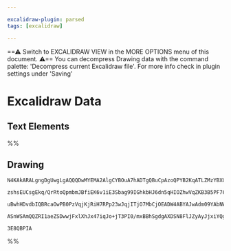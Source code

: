 ```yaml
---

excalidraw-plugin: parsed
tags: [excalidraw]

---
```

==⚠  Switch to EXCALIDRAW VIEW in the MORE OPTIONS menu of this document. ⚠== You can decompress Drawing data with the command palette: 'Decompress current Excalidraw file'. For more info check in plugin settings under 'Saving'


# Excalidraw Data

## Text Elements
%%
## Drawing
```compressed-json
N4KAkARALgngDgUwgLgAQQQDwMYEMA2AlgCYBOuA7hADTgQBuCpAzoQPYB2KqATLZMzYBXUtiRoIACyhQ4zZAHoFAc0JRJQgEYA6bGwC2CgF7N6hbEcK4OCtptbErHALRY8RMpWdx8Q1TdIEfARcZgRmBShcZQUebQBGOJ4aOiCEfQQOKGZuAG0AXX4IXDg4AGUoqHFUUDBIdXTqiGJcUgBrFLqGQgQKACFcbDblUmEOYgBhNnw2Um4IAGIAMxXV

zshsEUCsgEkq/QrRtoQpmbmJBfiEK6v1iE3Sbag99IGhkbHJ6dn5qHIOZhwVqZKB3B5PF76ABihHw+AqMGC80EHjBWxBkMObGOAHUSOpuHxwBt0bt9ljjgikRIUSQ0Y8MfsAErCZSSDjhHJoeL8EkMsnpADyQOwahg3HiAAZJbz7qTnvsoZwoFDcPpYeK0ABWWXgxnpJVZMqEIzVHgy4ly/kK9IAFSwUAAgkRlFwJMElqDdfLMVFSE7HmwKJIQsR

uBwhHDvdbIQBRcaOwPB0PzVqjKjRiH7RPp23wJqjITjO7MbCjOEADW4ABYAJwAdm09YAbNWeFr4vXJQAOWvd6vV2Wl8v4ACa3GcAGYtQla1qBzxJ23a7XO93ZUY2AZuLUuvQCEJqvFiQBfTP6/QsovEDnMLnoQvF2UjEjG02Ei1dF/ECoIODcHVLW/ABZNhiAQeNcE0YIwzQJYCDCZ9SBIU4fjQXdID6aZYIfZRNFwAAKHhO2oXgSLI+tSMlbQtQ

ASnWSAmQQZRI1aeZSDwwjFxlXhJx47iqJo+jT3PI0/mxBBhSgdgAXDSN8FlJZyAyJjxiYQgOGUHdiUgTIoJg7g/kPXkNiIf80CMhATIgDg1WqSzrOEKAiA5QzSEPETLTsAArBBsGyMpbLgUDwMg6CEBw+D8EQy1BmkxhbS3fBtLqep82RNJ/Jkhi5WYKADDzRA5KjHSIBmIYIu4KKYtSiAlIMMpMukzgqoQqzSvwUInSyhKkuK/BT3AM86CWWFwh

3E8QBPIA
```
%%